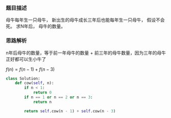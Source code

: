 ### 题目描述

母牛每年生一只母牛， 新出生的母牛成长三年后也能每年生一只母牛， 假设不会死。 求N年后， 母牛的数量。

### 思路解析

n年后母牛的数量，等于前一年母牛的数量 + 前三年的母牛数量，因为三年的母牛正好都可以生小牛了

$f(n)=f(n-1)+f(n-3)$

```python
class Solution:
    def cow(self, n):
        if n < 1:
            return 0
        if n == 1 or n == 2 or n == 3:
            return n

        return self.cow(n - 1) + self.cow(n - 3)

```
